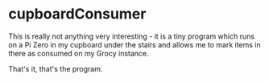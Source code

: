 # cupboardConsumer

This is really not anything very interesting - it is a tiny program which runs on a Pi Zero in my cupboard under the stairs and allows me to mark items in there as consumed on my Grocy instance. 

That's it, that's the program. 
